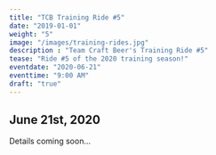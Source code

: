 ```yaml
---
title: "TCB Training Ride #5"
date: "2019-01-01"
weight: "5"
image: "/images/training-rides.jpg"
description : "Team Craft Beer's Training Ride #5"
tease: "Ride #5 of the 2020 training season!" 
eventdate: "2020-06-21"
eventtime: "9:00 AM"
draft: "true"
---
```


## June 21st, 2020

Details coming soon...
